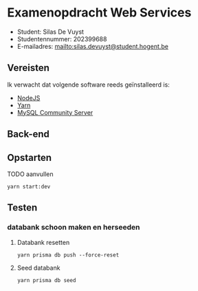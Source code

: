 # Examenopdracht Web Services

- Student: Silas De Vuyst
- Studentennummer: 202399688
- E-mailadres: <mailto:silas.devuyst@student.hogent.be>

## Vereisten

Ik verwacht dat volgende software reeds geïnstalleerd is:

- [NodeJS](https://nodejs.org)
- [Yarn](https://yarnpkg.com)
- [MySQL Community Server](https://dev.mysql.com/downloads/mysql/)


## Back-end

## Opstarten
TODO aanvullen

```shell
yarn start:dev
```

## Testen

### databank schoon maken en herseeden
1) Databank resetten
    ```shell
    yarn prisma db push --force-reset
    ```
2) Seed databank
    ```shell
    yarn prisma db seed
    ```
